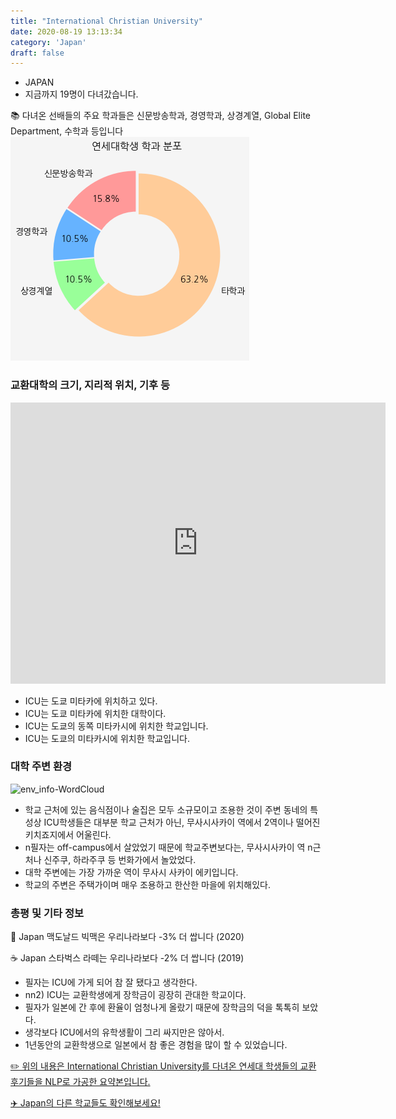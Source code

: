 ```yaml
---
title: "International Christian University"
date: 2020-08-19 13:13:34
category: 'Japan'
draft: false
---
```



* JAPAN
* 지금까지 19명이 다녀갔습니다. 

📚 다녀온 선배들의 주요 학과들은 신문방송학과, 경영학과, 상경계열, Global Elite Department, 수학과 등입니다
![department-info](../plots/JP000008.png)
### 교환대학의 크기, 지리적 위치, 기후 등
<iframe
width="600"
height="450"
frameborder="0" style="border:0"
src="https://www.google.com/maps/embed/v1/place?key=AIzaSyC9e1AME-pVmWC4hBpFdu5S4dKzyepa3HQ&q=International+Christian+University&center=35.6875365,139.5295507&zoom=14" allowfullscreen>
</iframe>

* ICU는 도쿄 미타카에 위치하고 있다.
* ICU는 도쿄 미타카에 위치한 대학이다.
* ICU는 도쿄의 동쪽 미타카시에 위치한 학교입니다.
* ICU는 도쿄의 미타카시에 위치한 학교입니다.


### 대학 주변 환경

![env_info-WordCloud](../univ_wordclouds_okt/env_info/JP000008_env_info_okt.png)

* 학교 근처에 있는 음식점이나 술집은 모두 소규모이고 조용한 것이 주변 동네의 특성상 ICU학생들은 대부분 학교 근처가 아닌, 무사시사카이 역에서 2역이나 떨어진 키치죠지에서 어울린다.
* n필자는 off-campus에서 살았었기 때문에 학교주변보다는, 무사시사카이 역 n근처나 신주쿠, 하라주쿠 등 번화가에서 놀았었다.
* 대학 주변에는 가장 가까운 역이 무사시 사카이 에키입니다.
* 학교의 주변은 주택가이며 매우 조용하고 한산한 마을에 위치해있다.


### 총평 및 기타 정보 
🍔 Japan 맥도날드 빅맥은 우리나라보다 -3% 더 쌉니다 (2020)

☕️ Japan 스타벅스 라떼는 우리나라보다 -2% 더 쌉니다 (2019)
* 필자는 ICU에 가게 되어 참 잘 됐다고 생각한다.
* nn2) ICU는 교환학생에게 장학금이 굉장히 관대한 학교이다.
* 필자가 일본에 간 후에 환율이 엄청나게 올랐기 때문에 장학금의 덕을 톡톡히 보았다.
* 생각보다 ICU에서의 유학생활이 그리 싸지만은 않아서.
* 1년동안의 교환학생으로 일본에서 참 좋은 경험을 많이 할 수 있었습니다.


[✏️ 위의 내용은 International Christian University를 다녀온 연세대 학생들의 교환 후기들을 NLP로 가공한 요약본입니다.](http://oia.yonsei.ac.kr/partner/expReport.asp?ucode=JP000008&bgbn=A)

[✈️ Japan의 다른 학교들도 확인해보세요!](https://yonsei-exchange.netlify.app/?category=Japan)
